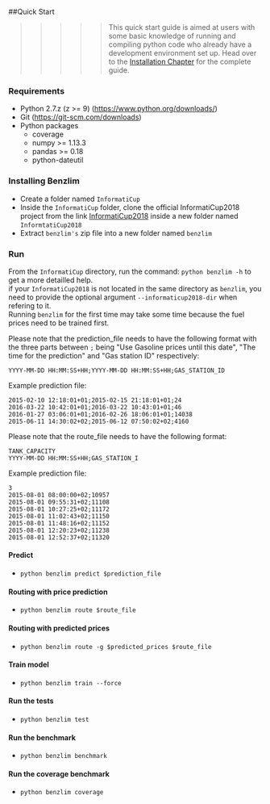 ##Quick Start

>>>>> This quick start guide is aimed at users with some basic knowledge of running and compiling python code who already have a development environment set up. Head over to the [Installation Chapter](/installation) for the complete guide.

### Requirements

  - Python 2.7.z (z >= 9) (https://www.python.org/downloads/)
  - Git (https://git-scm.com/downloads)
  - Python packages  
      - coverage
      - numpy >= 1.13.3
      - pandas >= 0.18
      - python-dateutil

### Installing Benzlim

- Create a folder named `InformatiCup`
- Inside the `InformatiCup` folder, clone the official InformatiCup2018 project from the link [InformatiCup2018](https://github.com/InformatiCup/InformatiCup2018 ) inside a new folder named `InformtatiCup2018`
- Extract `benzlim's` zip file into a new folder named `benzlim`

### Run

   From the `InformatiCup` directory, run the command: `python benzlim -h` to get a more detailled help.  
   if your `InformatiCup2018` is not located in the same directory as `benzlim`, you need to provide the optional argument `--informaticup2018-dir` when refering to it.  
   Running `benzlim` for the first time may take some time because the fuel prices need to be trained first.

Please note that the prediction_file needs to have the following format with the three parts between `;` being "Use Gasoline prices until this date", "The time for the prediction" and "Gas station ID" respectively:
```
YYYY-MM-DD HH:MM:SS+HH;YYYY-MM-DD HH:MM:SS+HH;GAS_STATION_ID
```
Example prediction file:
```
2015-02-10 12:18:01+01;2015-02-15 21:18:01+01;24
2016-03-22 10:42:01+01;2016-03-22 10:43:01+01;46
2016-01-27 03:06:01+01;2016-02-26 18:06:01+01;14038
2015-06-11 14:30:02+02;2015-06-12 07:50:02+02;4160
```

Please note that the route_file needs to have the following format:
```
TANK_CAPACITY
YYYY-MM-DD HH:MM:SS+HH;GAS_STATION_I
```
Example prediction file:
```
3
2015-08-01 08:00:00+02;10957
2015-08-01 09:55:31+02;11108
2015-08-01 10:27:25+02;11172
2015-08-01 11:02:43+02;11150
2015-08-01 11:48:16+02;11152
2015-08-01 12:20:23+02;11238
2015-08-01 12:52:37+02;11320
```

#### Predict

- `python benzlim predict $prediction_file`

#### Routing with price prediction

- `python benzlim route $route_file`

#### Routing with predicted prices

- `python benzlim route -g $predicted_prices $route_file`

#### Train model

- `python benzlim train --force`

#### Run the tests

- `python benzlim test`

#### Run the benchmark

- `python benzlim benchmark`

#### Run the coverage benchmark

- `python benzlim coverage`

